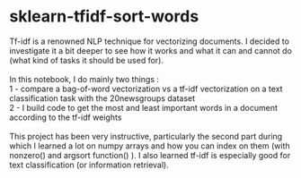 # sklearn-tfidf-sort-words

Tf-idf is a renowned NLP technique for vectorizing documents. I decided to investigate it a bit deeper to see how it works and what it can and cannot do (what kind of tasks it should be used for).  
&nbsp;  
In this notebook, I do mainly two things :  
1 - compare a bag-of-word vectorization vs a tf-idf vectorization on a text classification task with the 20newsgroups dataset  
2 - I build code to get the most and least important words in a document according to the tf-idf weights  
&nbsp;  
This project has been very instructive, particularly the second part during which I learned a lot on numpy arrays and how you can index on them (with nonzero() and argsort function() ). I also learned tf-idf is especially good for text classification (or information retrieval).  
